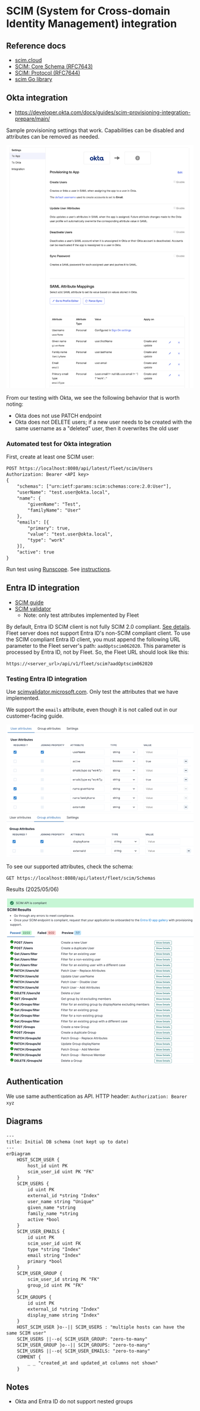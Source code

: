 # SCIM (System for Cross-domain Identity Management) integration

## Reference docs

- [scim.cloud](https://scim.cloud/)
- [SCIM: Core Schema (RFC7643)](https://datatracker.ietf.org/doc/html/rfc7643)
- [SCIM: Protocol (RFC7644)](https://datatracker.ietf.org/doc/html/rfc7644)
- [scim Go library](https://github.com/elimity-com/scim)

## Okta integration

- https://developer.okta.com/docs/guides/scim-provisioning-integration-prepare/main/

Sample provisioning settings that work. Capabilities can be disabled and attributes can be removed as needed.

![Okta to Fleet provisioning](../../assets/SCIM-Okta-provisioning.png)

From our testing with Okta, we see the following behavior that is worth noting:
- Okta does not use PATCH endpoint
- Okta does not DELETE users; if a new user needs to be created with the same username as a "deleted" user, then it overwrites the old user

### Automated test for Okta integration

First, create at least one SCIM user:

```
POST https://localhost:8080/api/latest/fleet/scim/Users
Authorization: Bearer <API key>
{
    "schemas": ["urn:ietf:params:scim:schemas:core:2.0:User"],
    "userName": "test.user@okta.local",
    "name": {
        "givenName": "Test",
        "familyName": "User"
    },
    "emails": [{
        "primary": true,
        "value": "test.user@okta.local",
        "type": "work"
    }],
    "active": true
}
```

Run test using [Runscope](https://www.runscope.com/). See [instructions](https://developer.okta.com/docs/guides/scim-provisioning-integration-prepare/main/#test-your-scim-api).

## Entra ID integration

- [SCIM guide](https://learn.microsoft.com/en-us/entra/identity/app-provisioning/use-scim-to-provision-users-and-groups)
- [SCIM validator](https://scimvalidator.microsoft.com/)
  - Note: only test attributes implemented by Fleet

By default, Entra ID SCIM client is not fully SCIM 2.0 compliant. [See details](https://learn.microsoft.com/en-us/entra/identity/app-provisioning/application-provisioning-config-problem-scim-compatibility). Fleet server does not support Entra ID's non-SCIM compliant client. To use the SCIM compliant Entra ID client, you must append the following URL parameter to the Fleet server's path: `aadOptscim062020`. This parameter is processed by Entra ID, not by Fleet. So, the Fleet URL should look like this:

```
https://<server_url>/api/v1/fleet/scim?aadOptscim062020
```

### Testing Entra ID integration

Use [scimvalidator.microsoft.com](https://scimvalidator.microsoft.com/). Only test the attributes that we have implemented.

We support the `emails` attribute, even though it is not called out in our customer-facing guide.

![SCIM-Entra-ID-Validator-User-attributes.png](../../assets/SCIM-Entra-ID-Validator-User-attributes.png)
![SCIM-Entra-ID-Validator-Group-attributes.png](../../assets/SCIM-Entra-ID-Validator-Group-attributes.png)

To see our supported attributes, check the schema:
```
GET https://localhost:8080/api/latest/fleet/scim/Schemas
```

Results (2025/05/06)

![SCIM-Entra-ID-Validator-results.png](../../assets/SCIM-Entra-ID-Validator-results.png)

## Authentication

We use same authentication as API. HTTP header: `Authorization: Bearer xyz`

## Diagrams

```mermaid
---
title: Initial DB schema (not kept up to date)
---
erDiagram
    HOST_SCIM_USER {
        host_id uint PK
        scim_user_id uint PK "FK"
    }
    SCIM_USERS {
        id uint PK
        external_id *string "Index"
        user_name string "Unique"
        given_name *string
        family_name *string
        active *bool
    }
    SCIM_USER_EMAILS {
        id uint PK
        scim_user_id uint FK
        type *string "Index"
        email string "Index"
        primary *bool
    }
    SCIM_USER_GROUP {
        scim_user_id string PK "FK"
        group_id uint PK "FK"
    }
    SCIM_GROUPS {
        id uint PK
        external_id *string "Index"
        display_name string "Index"
    }
    HOST_SCIM_USER }o--|| SCIM_USERS : "multiple hosts can have the same SCIM user"
    SCIM_USERS ||--o{ SCIM_USER_GROUP: "zero-to-many"
    SCIM_USER_GROUP }o--|| SCIM_GROUPS: "zero-to-many"
    SCIM_USERS ||--o{ SCIM_USER_EMAILS: "zero-to-many"
    COMMENT {
        _ _ "created_at and updated_at columns not shown"
    }
```

## Notes

- Okta and Entra ID do not support nested groups
